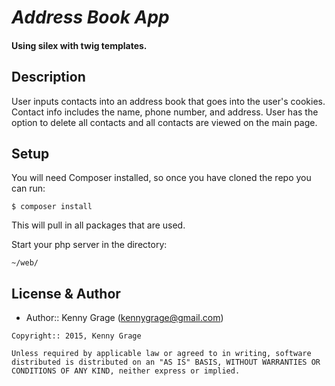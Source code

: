 # _Address Book App_

#### **Using silex with twig templates.**  

## Description

User inputs contacts into an address book that goes into the user's cookies. Contact info includes the name, phone number, and address. User has the option to delete all contacts and all contacts are viewed on the main page.

## Setup

You will need Composer installed, so once you have cloned the repo you can run:
```
$ composer install

```
This will pull in all packages that are used.

Start your php server in the directory:

```
~/web/
```



License & Author
----------------
- Author:: Kenny Grage (<kennygrage@gmail.com>)


```text
Copyright:: 2015, Kenny Grage

Unless required by applicable law or agreed to in writing, software distributed is distributed on an "AS IS" BASIS, WITHOUT WARRANTIES OR CONDITIONS OF ANY KIND, neither express or implied.
```
